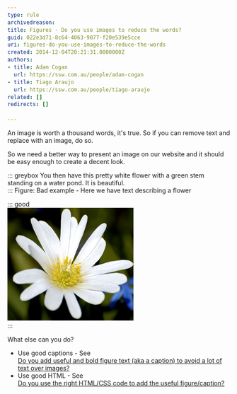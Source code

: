 ```yaml
---
type: rule
archivedreason: 
title: Figures - Do you use images to reduce the words?
guid: 022e3d71-8c64-4063-9077-f20e539e5cce
uri: figures-do-you-use-images-to-reduce-the-words
created: 2014-12-04T20:21:31.0000000Z
authors:
- title: Adam Cogan
  url: https://ssw.com.au/people/adam-cogan
- title: Tiago Araujo
  url: https://ssw.com.au/people/tiago-araujo
related: []
redirects: []

---
```


An image is worth a thousand words, it's true. So if you can remove text and replace with an image, do so.

So we need a better way to present an image on our website and it should be easy enough to create a decent look.

<!--endintro-->

::: greybox
You then have this pretty white flower with a green stem standing on a water pond. It is beautiful.  
:::
Figure: Bad example - Here we have text describing a flower

::: good  
![Figure: Good example - Here we have a picture (could be a screen capture) which avoids a thousand words](flower.jpg)  
:::

What else can you do?

* Use good captions - See <br>      [Do you add useful and bold figure text (aka a caption) to avoid a lot of text over images?](/Pages/add-useful-caption.aspx)
* Use good HTML - See <br>      [Do you use the right HTML/CSS code to add the useful figure/caption?](/Pages/use-the-right-HTML-CSS-code-to-add-the-useful-caption.aspx)
